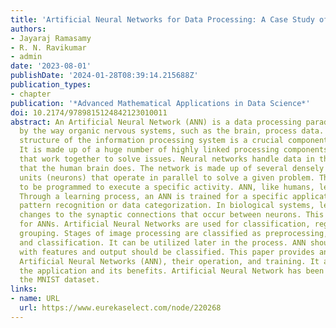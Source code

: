 ```yaml
---
title: 'Artificial Neural Networks for Data Processing: A Case Study of Image Classification'
authors:
- Jayaraj Ramasamy
- R. N. Ravikumar
- admin
date: '2023-08-01'
publishDate: '2024-01-28T08:39:14.215688Z'
publication_types:
- chapter
publication: '*Advanced Mathematical Applications in Data Science*'
doi: 10.2174/9789815124842123010011
abstract: An Artificial Neural Network (ANN) is a data processing paradigm inspired
  by the way organic nervous systems, such as the brain, process data. The innovative
  structure of the information processing system is a crucial component of this paradigm.
  It is made up of a huge number of highly linked processing components (neurons)
  that work together to solve issues. Neural networks handle data in the same manner
  that the human brain does. The network is made up of several densely linked processing
  units (neurons) that operate in parallel to solve a given problem. They are unable
  to be programmed to execute a specific activity. ANN, like humans, learns by example.
  Through a learning process, an ANN is trained for a specific application, such as
  pattern recognition or data categorization. In biological systems, learning includes
  changes to the synaptic connections that occur between neurons. This is also true
  for ANNs. Artificial Neural Networks are used for classification, regression, and
  grouping. Stages of image processing are classified as preprocessing, feature extraction,
  and classification. It can be utilized later in the process. ANN should be provided
  with features and output should be classified. This paper provides an overview of
  Artificial Neural Networks (ANN), their operation, and training. It also explains
  the application and its benefits. Artificial Neural Network has been used to classify
  the MNIST dataset.
links:
- name: URL
  url: https://www.eurekaselect.com/node/220268
---
```

